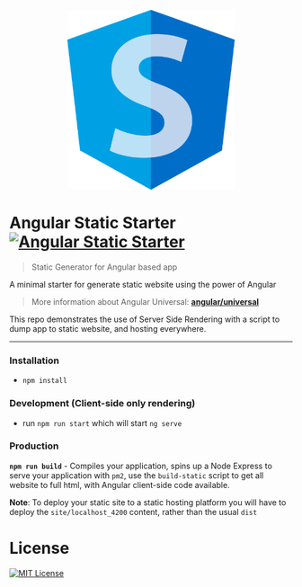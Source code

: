 <p align="center">
  <img src="https://github.com/lizjulien/angular-static-starter/blob/master/src/assets/img/logo.png" alt="Angular Static Starter" height="320"/>
</p>

# Angular Static Starter [![Angular Static Starter](https://img.shields.io/badge/static-angular-brightgreen.svg?style=flat)](https://github.com/lizjulien/angular-static-starter)
> Static Generator for Angular based app

A minimal starter for generate static website using the power of Angular

> More information about Angular Universal: [**angular/universal**](https://github.com/angular/universal)  

This repo demonstrates the use of Server Side Rendering with a script to dump app to static website, and hosting everywhere.

---

### Installation
* `npm install`

### Development (Client-side only rendering)
* run `npm run start` which will start `ng serve`

### Production
**`npm run build`** - Compiles your application, spins up a Node Express to serve your application with `pm2`, use the `build-static` script to get all website to full html, with Angular client-side code available.

**Note**: To deploy your static site to a static hosting platform you will have to deploy the `site/localhost_4200` content, rather than the usual `dist`

# License
[![MIT License](https://img.shields.io/badge/license-MIT-blue.svg?style=flat)](/LICENSE)